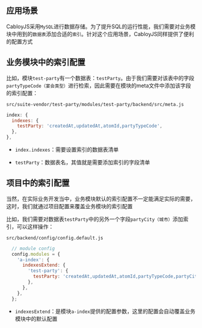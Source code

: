 ## 应用场景

CabloyJS采用`MySQL`进行数据存储。为了提升SQL的运行性能，我们需要对业务模块中用到的`数据表`添加合适的`索引`。针对这个应用场景，CabloyJS同样提供了便利的配置方式

## 业务模块中的索引配置

比如，模块`test-party`有一个数据表：`testParty`。由于我们需要对该表中的字段`partyTypeCode（宴会类型）`进行检索，因此需要在模块的meta文件中添加该字段的索引配置：

`src/suite-vendor/test-party/modules/test-party/backend/src/meta.js`

``` javascript
index: {
  indexes: {
    testParty: 'createdAt,updatedAt,atomId,partyTypeCode',
  },
},
```

* `index.indexes`：需要设置索引的数据表清单

* `testParty`：数据表名，其值就是需要添加索引的字段清单

## 项目中的索引配置

当然，在实际业务开发当中，业务模块默认的索引配置不一定能满足实际的需要，这时，我们就通过项目配置来覆盖业务模块的索引配置

比如，我们需要对数据表`testParty`中的另外一个字段`partyCity（城市）`添加索引，可以这样操作：

`src/backend/config/config.default.js`

``` javascript
  // module config
  config.modules = {
    'a-index': {
      indexesExtend: {
        'test-party': {
          testParty: 'createdAt,updatedAt,atomId,partyTypeCode,partyCity',
        },  
      },
    },
  };
```

* `indexesExtend`：是模块`a-index`提供的配置参数，这里的配置会自动覆盖业务模块中的默认配置